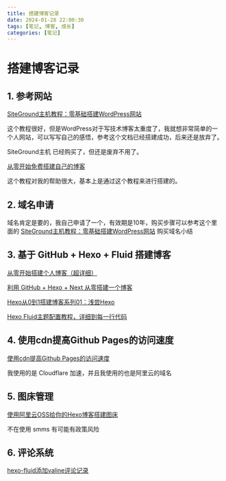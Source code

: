 ```yaml
---
title: 搭建博客记录
date: 2024-01-28 22:00:30
tags: [笔记, 博客, 成长]
categories: [笔记]
---
```


# 搭建博客记录

## 1. 参考网站

[SiteGround主机教程：零基础搭建WordPress网站](https://xmmblog.com/install-wordpress-on-siteground/)

这个教程很好，但是WordPress对于写技术博客太重度了，我就想非常简单的一个人网站，可以写写自己的感悟，参考这个文档已经搭建成功，后来还是放弃了。

SiteGround主机 已经购买了，但还是废弃不用了。

[从零开始免费搭建自己的博客](https://blog.csdn.net/yushuaigee/article/details/111465155)

这个教程对我的帮助很大，基本上是通过这个教程来进行搭建的。



## 2. 域名申请

域名肯定是要的，我自己申请了一个，有效期是10年，购买步骤可以参考这个里面的 [SiteGround主机教程：零基础搭建WordPress网站](https://xmmblog.com/install-wordpress-on-siteground/) 购买域名小结

## 3. 基于 GitHub + Hexo + Fluid 搭建博客

[从零开始搭建个人博客（超详细）](https://zhuanlan.zhihu.com/p/102592286)

[利用 GitHub + Hexo + Next 从零搭建一个博客](https://cuiqingcai.com/7625.html)

[Hexo从0到1搭建博客系列01：浅尝Hexo](https://blog.csdn.net/m0_51321469/article/details/127173074)

[Hexo Fluid主题配置教程，详细到每一行代码](https://codeantenna.com/a/s38U4894mT)



## 4. 使用cdn提高Github Pages的访问速度

[使用cdn提高Github Pages的访问速度](https://blog.csdn.net/weixin_44786530/article/details/129872749)

我使用的是 Cloudflare 加速，并且我使用的也是阿里云的域名



## 5. 图床管理

[使用阿里云OSS给你的Hexo博客搭建图床](https://tianzhentech.cn/use-oss-for-picture-on-hexo/)

不在使用 smms 有可能有政策风险

## 6. 评论系统

[hexo-fluid添加valine评论记录](https://cloud.tencent.com/developer/article/1923519)
